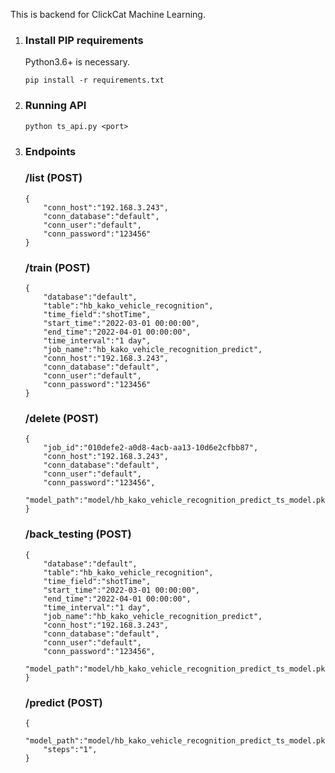 This is backend for ClickCat Machine Learning. 

1. ### Install PIP requirements
    Python3.6+ is necessary.
    ```
    pip install -r requirements.txt
    ```
2. ### Running API

    ```
    python ts_api.py <port>
    ```

3. ### Endpoints
    ### /list (POST)
     ```
     {
         "conn_host":"192.168.3.243",
         "conn_database":"default",
         "conn_user":"default",
         "conn_password":"123456"
     }
     ```
    ### /train (POST)
     ```
     {
         "database":"default",
         "table":"hb_kako_vehicle_recognition",
         "time_field":"shotTime",
         "start_time":"2022-03-01 00:00:00",
         "end_time":"2022-04-01 00:00:00",
         "time_interval":"1 day",
         "job_name":"hb_kako_vehicle_recognition_predict",
         "conn_host":"192.168.3.243",
         "conn_database":"default",
         "conn_user":"default",
         "conn_password":"123456"
    }
    ```
    ### /delete (POST)
    ```
    {
        "job_id":"010defe2-a0d8-4acb-aa13-10d6e2cfbb87",
        "conn_host":"192.168.3.243",
        "conn_database":"default",
        "conn_user":"default",
        "conn_password":"123456",
        "model_path":"model/hb_kako_vehicle_recognition_predict_ts_model.pkl"
    }
    ```
    ### /back_testing (POST)
    ```
    {
        "database":"default",
        "table":"hb_kako_vehicle_recognition",
        "time_field":"shotTime",
        "start_time":"2022-03-01 00:00:00",
        "end_time":"2022-04-01 00:00:00",
        "time_interval":"1 day",
        "job_name":"hb_kako_vehicle_recognition_predict",
        "conn_host":"192.168.3.243",
        "conn_database":"default",
        "conn_user":"default",
        "conn_password":"123456",
        "model_path":"model/hb_kako_vehicle_recognition_predict_ts_model.pkl"
    }
    ```
    ### /predict (POST)
    ```
    {
        "model_path":"model/hb_kako_vehicle_recognition_predict_ts_model.pkl"
        "steps":"1",
    }
    ```
